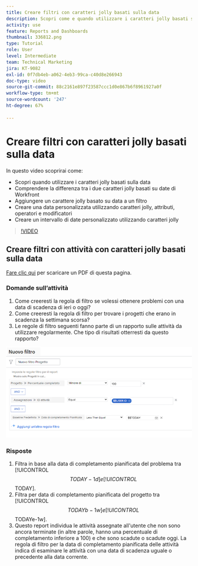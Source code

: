 ```yaml
---
title: Creare filtri con caratteri jolly basati sulla data
description: Scopri come e quando utilizzare i caratteri jolly basati sulla data e come creare un filtro basato sulla data corrente.
activity: use
feature: Reports and Dashboards
thumbnail: 336812.png
type: Tutorial
role: User
level: Intermediate
team: Technical Marketing
jira: KT-9082
exl-id: 0f7db4eb-a062-4eb3-99ca-c40d8e266943
doc-type: video
source-git-commit: 88c2161e897f23587ccc1d0e867b6f8961927a0f
workflow-type: tm+mt
source-wordcount: '247'
ht-degree: 67%

---
```


# Creare filtri con caratteri jolly basati sulla data

In questo video scoprirai come:

* Scopri quando utilizzare i caratteri jolly basati sulla data
* Comprendere la differenza tra i due caratteri jolly basati su date di Workfront
* Aggiungere un carattere jolly basato su data a un filtro
* Creare una data personalizzata utilizzando caratteri jolly, attributi, operatori e modificatori
* Creare un intervallo di date personalizzato utilizzando caratteri jolly

>[!VIDEO](https://video.tv.adobe.com/v/336812/?quality=12&learn=on)


## Creare filtri con attività con caratteri jolly basati sulla data

[Fare clic qui](/help/assets/create-filters-with-date-based-wildcards-activities.pdf) per scaricare un PDF di questa pagina.

### Domande sull’attività

1. Come creeresti la regola di filtro se volessi ottenere problemi con una data di scadenza di ieri o oggi?
1. Come creeresti la regola di filtro per trovare i progetti che erano in scadenza la settimana scorsa?
1. Le regole di filtro seguenti fanno parte di un rapporto sulle attività da utilizzare regolarmente. Che tipo di risultati otterresti da questo rapporto?

![Immagine della schermata per creare un filtro attività con un carattere jolly basato sulla data](assets/date-wildcard-answer-1.png)

### Risposte

1. Filtra in base alla data di completamento pianificata del problema tra [!UICONTROL $$TODAY-1d] e [!UICONTROL $$TODAY].
1. Filtra per data di completamento pianificata del progetto tra [!UICONTROL $$TODAYb-1w] e [!UICONTROL $$TODAYe-1w].
1. Questo report individua le attività assegnate all&#39;utente che non sono ancora terminate (in altre parole, hanno una percentuale di completamento inferiore a 100) e che sono scadute o scadute oggi. La regola di filtro per la data di completamento pianificata delle attività indica di esaminare le attività con una data di scadenza uguale o precedente alla data corrente.
